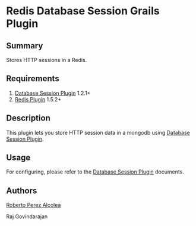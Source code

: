 # Redis Database Session Grails Plugin

## Summary
Stores HTTP sessions in a Redis.

## Requirements
1. [Database Session Plugin](http://grails.org/plugin/database-session) 1.2.1+
2. [Redis Plugin](http://grails.org/plugin/redis) 1.5.2+

## Description

This plugin lets you store HTTP session data in a mongodb using [Database Session Plugin](http://grails.org/plugin/database-session).

## Usage

For configuring, please refer to the [Database Session Plugin](http://grails.org/plugin/database-session) documents.

## Authors
[Roberto Perez Alcolea](http://blog.perezalcolea.info)

Raj Govindarajan
